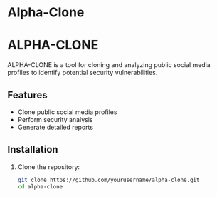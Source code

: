 # Alpha-Clone

# ALPHA-CLONE

ALPHA-CLONE is a tool for cloning and analyzing public social media profiles to identify potential security vulnerabilities.

## Features
- Clone public social media profiles
- Perform security analysis
- Generate detailed reports

## Installation

1. Clone the repository:
   ```sh
   git clone https://github.com/yourusername/alpha-clone.git
   cd alpha-clone
